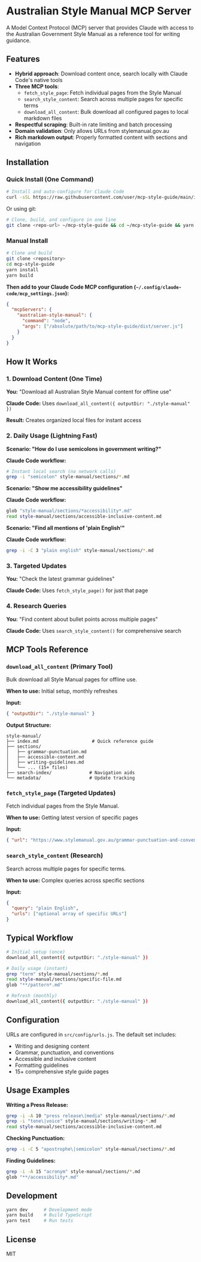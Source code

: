 # Australian Style Manual MCP Server

A Model Context Protocol (MCP) server that provides Claude with access to the Australian Government Style Manual as a reference tool for writing guidance.

## Features

- **Hybrid approach**: Download content once, search locally with Claude Code's native tools
- **Three MCP tools**:
  - `fetch_style_page`: Fetch individual pages from the Style Manual
  - `search_style_content`: Search across multiple pages for specific terms
  - `download_all_content`: Bulk download all configured pages to local markdown files
- **Respectful scraping**: Built-in rate limiting and batch processing
- **Domain validation**: Only allows URLs from stylemanual.gov.au
- **Rich markdown output**: Properly formatted content with sections and navigation

## Installation

### Quick Install (One Command)

```bash
# Install and auto-configure for Claude Code
curl -sSL https://raw.githubusercontent.com/user/mcp-style-guide/main/install.sh | bash
```

Or using git:
```bash
# Clone, build, and configure in one line
git clone <repo-url> ~/mcp-style-guide && cd ~/mcp-style-guide && yarn install && yarn build && echo "Add to Claude Code MCP config: node $(pwd)/dist/server.js"
```

### Manual Install

```bash
# Clone and build
git clone <repository>
cd mcp-style-guide
yarn install
yarn build
```

**Then add to your Claude Code MCP configuration (`~/.config/claude-code/mcp_settings.json`):**
```json
{
  "mcpServers": {
    "australian-style-manual": {
      "command": "node",
      "args": ["/absolute/path/to/mcp-style-guide/dist/server.js"]
    }
  }
}
```

## How It Works

### 1. Download Content (One Time)

**You:** "Download all Australian Style Manual content for offline use"

**Claude Code:** Uses `download_all_content({ outputDir: "./style-manual" })`

**Result:** Creates organized local files for instant access

### 2. Daily Usage (Lightning Fast)

**Scenario: "How do I use semicolons in government writing?"**

**Claude Code workflow:**
```bash
# Instant local search (no network calls)
grep -i "semicolon" style-manual/sections/*.md
```

**Scenario: "Show me accessibility guidelines"**

**Claude Code workflow:**
```bash
glob "style-manual/sections/*accessibility*.md"
read style-manual/sections/accessible-inclusive-content.md
```

**Scenario: "Find all mentions of 'plain English'"**

**Claude Code workflow:**
```bash
grep -i -C 3 "plain english" style-manual/sections/*.md
```

### 3. Targeted Updates

**You:** "Check the latest grammar guidelines"

**Claude Code:** Uses `fetch_style_page()` for just that page

### 4. Research Queries

**You:** "Find content about bullet points across multiple pages"

**Claude Code:** Uses `search_style_content()` for comprehensive search


## MCP Tools Reference

### `download_all_content` (Primary Tool)
Bulk download all Style Manual pages for offline use.

**When to use:** Initial setup, monthly refreshes

**Input:**
```json
{ "outputDir": "./style-manual" }
```

**Output Structure:**
```
style-manual/
├── index.md                    # Quick reference guide
├── sections/
│   ├── grammar-punctuation.md
│   ├── accessible-content.md
│   ├── writing-guidelines.md
│   └── ... (15+ files)
├── search-index/              # Navigation aids
└── metadata/                  # Update tracking
```

### `fetch_style_page` (Targeted Updates)
Fetch individual pages from the Style Manual.

**When to use:** Getting latest version of specific pages

**Input:**
```json
{ "url": "https://www.stylemanual.gov.au/grammar-punctuation-and-conventions/" }
```

### `search_style_content` (Research)
Search across multiple pages for specific terms.

**When to use:** Complex queries across specific sections

**Input:**
```json
{ 
  "query": "plain English",
  "urls": ["optional array of specific URLs"]
}
```

## Typical Workflow

```bash
# Initial setup (once)
download_all_content({ outputDir: "./style-manual" })

# Daily usage (instant)
grep "term" style-manual/sections/*.md
read style-manual/sections/specific-file.md
glob "**/pattern*.md"

# Refresh (monthly)
download_all_content({ outputDir: "./style-manual" })
```

## Configuration

URLs are configured in `src/config/urls.js`. The default set includes:
- Writing and designing content
- Grammar, punctuation, and conventions  
- Accessible and inclusive content
- Formatting guidelines
- 15+ comprehensive style guide pages

## Usage Examples

**Writing a Press Release:**
```bash
grep -i -A 10 "press release\|media" style-manual/sections/*.md
grep -i "tone\|voice" style-manual/sections/writing-*.md
read style-manual/sections/accessible-inclusive-content.md
```

**Checking Punctuation:**
```bash
grep -i -C 5 "apostrophe\|semicolon" style-manual/sections/*.md
```

**Finding Guidelines:**
```bash
grep -i -A 15 "acronym" style-manual/sections/*.md
glob "**/accessibility*.md"
```


## Development

```bash
yarn dev      # Development mode
yarn build    # Build TypeScript
yarn test     # Run tests
```

## License

MIT